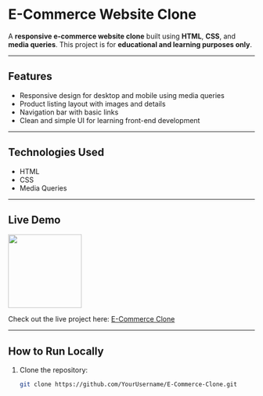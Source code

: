 # E-Commerce Website Clone

A **responsive e-commerce website clone** built using **HTML**, **CSS**, and **media queries**. This project is for **educational and learning purposes only**.

---

## Features
- Responsive design for desktop and mobile using media queries
- Product listing layout with images and details
- Navigation bar with basic links
- Clean and simple UI for learning front-end development

---

## Technologies Used
- HTML
- CSS
- Media Queries

---

## Live Demo

<img src="https://github.com/RahulRouchanGogoi/ShopSphere-Ecom-Using-MERN/blob/main/Readme%20Images/frame%20(1).png" width="150"/>

Check out the live project here: [E-Commerce Clone](https://ecommerce-clone-ashy.vercel.app/)

---

## How to Run Locally
1. Clone the repository:
   ```bash
   git clone https://github.com/YourUsername/E-Commerce-Clone.git
